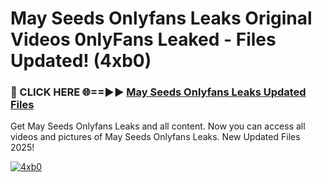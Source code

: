 # May Seeds Onlyfans Leaks Original Videos 0nlyFans Leaked - Files Updated! (4xb0)

<h3>🔴 CLICK HERE 🌐==►► <a href="https://tinyurl.com/ms9xzufz" rel="nofollow">May Seeds Onlyfans Leaks Updated Files</a></h3>

Get May Seeds Onlyfans Leaks and all content. Now you can access all videos and pictures of May Seeds Onlyfans Leaks. New Updated Files 2025!

[![4xb0](https://i.imgur.com/PQ7UWWw.gif)](https://tinyurl.com/ms9xzufz)
